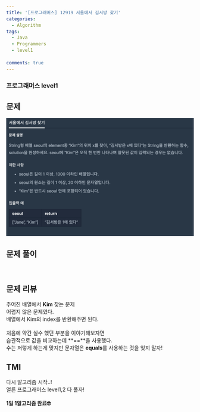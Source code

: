 ```yaml
---
title: '[프로그래머스] 12919 서울에서 김서방 찾기'
categories:
  - Algorithm
tags:
  - Java
  - Programmers
  - level1

comments: true
---
```

### 프로그래머스 level1

## 문제
 <a href="/assets/images/P12919.png"><img src="/assets/images/P12919.png"></a>
 <br/>

## 문제 풀이

<script src="https://gist.github.com/kyeahen/e088e0aed5705cb72e7cad8e9679af52.js"></script>
<br/>

## 문제 리뷰

주어진 배열에서 **Kim** 찾는 문제 <br>
어렵지 않은 문제였다. <br>
배열에서 Kim의 index를 반환해주면 된다. <br>
<br>
처음에 약간 실수 했던 부분을 이야기해보자면 <br>
습관적으로 값을 비교하는데 **==**을 사용했다. <br>
수는 저렇게 하는게 맞지만 문자열은 **equals**를 사용하는 것을 잊지 말자!

## TMI

다시 알고리즘 시작..!<br>
얼른 프로그래머스 level1,2 다 풀자! <br>
<br/>
**1일 1알고리즘 완료🤓**


